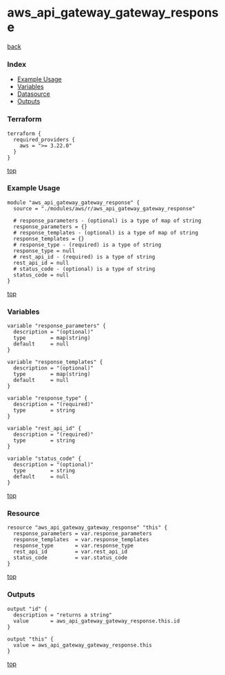 # aws_api_gateway_gateway_response

[back](../aws.md)

### Index

- [Example Usage](#example-usage)
- [Variables](#variables)
- [Datasource](#datasource)
- [Outputs](#outputs)

### Terraform

```hcl
terraform {
  required_providers {
    aws = ">= 3.22.0"
  }
}
```

[top](#index)

### Example Usage

```hcl
module "aws_api_gateway_gateway_response" {
  source = "./modules/aws/r/aws_api_gateway_gateway_response"

  # response_parameters - (optional) is a type of map of string
  response_parameters = {}
  # response_templates - (optional) is a type of map of string
  response_templates = {}
  # response_type - (required) is a type of string
  response_type = null
  # rest_api_id - (required) is a type of string
  rest_api_id = null
  # status_code - (optional) is a type of string
  status_code = null
}
```

[top](#index)

### Variables

```hcl
variable "response_parameters" {
  description = "(optional)"
  type        = map(string)
  default     = null
}

variable "response_templates" {
  description = "(optional)"
  type        = map(string)
  default     = null
}

variable "response_type" {
  description = "(required)"
  type        = string
}

variable "rest_api_id" {
  description = "(required)"
  type        = string
}

variable "status_code" {
  description = "(optional)"
  type        = string
  default     = null
}
```

[top](#index)

### Resource

```hcl
resource "aws_api_gateway_gateway_response" "this" {
  response_parameters = var.response_parameters
  response_templates  = var.response_templates
  response_type       = var.response_type
  rest_api_id         = var.rest_api_id
  status_code         = var.status_code
}
```

[top](#index)

### Outputs

```hcl
output "id" {
  description = "returns a string"
  value       = aws_api_gateway_gateway_response.this.id
}

output "this" {
  value = aws_api_gateway_gateway_response.this
}
```

[top](#index)
